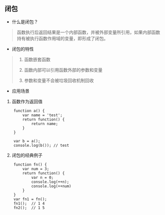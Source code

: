 ## 闭包

- 什么是闭包？
> 函数执行后返回结果是一个内部函数，并被外部变量所引用，如果内部函数持有被执行函数作用域的变量，即形成了闭包。    
   
- 闭包的特性
> 1) 函数嵌套函数   
>   
> 2) 函数内部可以引用函数外部的参数和变量  
>    
> 3) 参数和变量不会被垃圾回收机制回收
   
- 应用场景   
1. 函数作为返回值
```
    function a() {
        var name = 'test';
        return function() {
            return name;
        }
    }

    var b = a();
    console.log(b()); // test
```
   
2. 闭包的经典例子   
```
    function fn() {
        var num = 3;
        return function() {
            var n = 0;
            console.log(++n);
            console.log(++num)
        }
    }
    var fn1 = fn();
    fn1();  // 1 4
    fn2();  // 1 5
```
